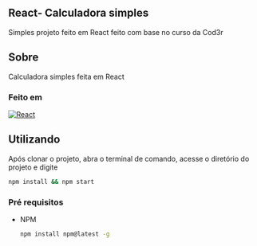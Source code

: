 ## React- Calculadora simples

Simples projeto feito em React feito com base no curso da Cod3r

## Sobre

Calculadora simples feita em React

### Feito em

[![React][React.js]][React-url]


## Utilizando

Após clonar o projeto, abra o terminal de comando, acesse o diretório do projeto e digite
```sh
npm install && npm start
```

### Pré requisitos

* NPM
  ```sh
  npm install npm@latest -g
  ```

[React.js]: https://img.shields.io/badge/React-20232A?style=for-the-badge&logo=react&logoColor=61DAFB
[React-url]: https://reactjs.org/